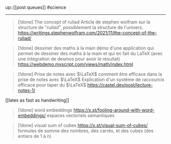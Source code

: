 up::[[post queues]]
#science

----


> [!done] The concept of ruliad
> Article de stephen wolfram sur la structure de "_ruliad_", possiblement la structure de l'univers.
> https://writings.stephenwolfram.com/2021/11/the-concept-of-the-ruliad/

> [!done] dessiner des maths à la main
> démo d'une application qui permet de dessiner des maths à la main et qui en fait du LaTeX (avec une intégration de desmos pour avoir le résultat)
> https://webdemo.myscript.com/views/math/index.html

> [!done] Prise de notes avec $\LaTeX$
> comment être efficace dans la prise de notes avec $\LaTeX$
> Explication d'un système de raccourcis efficace pour taper du $\LaTeX$
> https://castel.dev/post/lecture-notes-1/
> 
 [[latex as fast as handwriting]] 

> [!done] word embeddings
> https://x.st/fooling-around-with-word-embeddings/
> espaces vectoriels sémantiques

> [!done] visual sum of cubes
> https://x.st/visual-sum-of-cubes/
> formules de somme des nombres, des carrés, et des cubes (des entiers de 1 à n)
